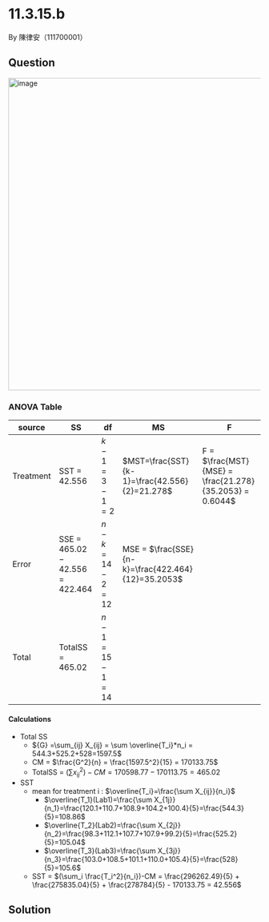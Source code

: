 
# 11.3.15.b

By 陳律安（111700001）

## Question

<img width="624" alt="image" src="https://github.com/HWTeng-Course/202402-Statistics/assets/136601880/41d475b9-a03c-47de-b740-cdda87027a19">

### ANOVA Table

| source    | SS                              | df                  | MS                                                 | F                                                       |
| --------- | ------------------------------- | ------------------- | -------------------------------------------------- | ------------------------------------------------------- |
| Treatment | SST = 42.556                    | $k-1=3-1=2$     | $MST=\frac{SST}{k-1}=\frac{42.556}{2}=21.278$      | F = $\frac{MST}{MSE} = \frac{21.278}{35.2053} = 0.6044$ |
| Error     | SSE = $465.02 - 42.556 = 422.464$ | $n - k = 14 - 2 = 12$ | MSE = $\frac{SSE}{n-k}=\frac{422.464}{12}=35.2053$ |                                                         |
| Total     | TotalSS = 465.02                | $n - 1 = 15 - 1 = 14$ |                                                    |                                                         |

#### Calculations 
* Total SS
    * ${G} =\sum_{ij} X_{ij} = \sum \overline{T_i}*n_i = 544.3+525.2+528=1597.5$
    * CM = $\frac{G^2}{n} = \frac{1597.5^2}{15} = 170133.75$
    * TotalSS = $(\sum x_{ij}^2) - CM = 170598.77 - 170113.75 = 465.02$
* SST 
    * mean for treatment i : $\overline{T_i}=\frac{\sum X_{ij}}{n_i}$
        * $\overline{T_1}(Lab1)=\frac{\sum X_{1j}}{n_1}=\frac{120.1+110.7+108.9+104.2+100.4}{5}=\frac{544.3}{5}=108.86$
        * $\overline{T_2}(Lab2)=\frac{\sum X_{2j}}{n_2}=\frac{98.3+112.1+107.7+107.9+99.2}{5}=\frac{525.2}{5}=105.04$
        * $\overline{T_3}(Lab3)=\frac{\sum X_{3j}}{n_3}=\frac{103.0+108.5+101.1+110.0+105.4}{5}=\frac{528}{5}=105.6$
    * SST = $(\sum_i \frac{T_i^2}{n_i})-CM = \frac{296262.49}{5} + \frac{275835.04}{5} + \frac{278784}{5} - 170133.75 = 42.556$

## Solution
